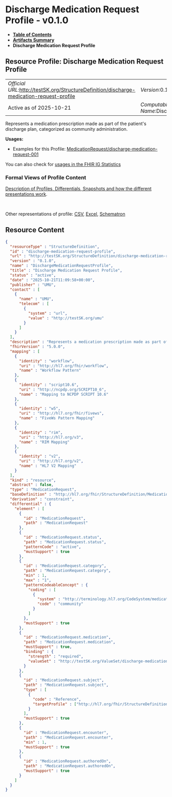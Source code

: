 # Discharge Medication Request Profile - v0.1.0

* [**Table of Contents**](toc.md)
* [**Artifacts Summary**](artifacts.md)
* **Discharge Medication Request Profile**

## Resource Profile: Discharge Medication Request Profile 

| | |
| :--- | :--- |
| *Official URL*:http://testSK.org/StructureDefinition/discharge-medication-request-profile | *Version*:0.1.0 |
| Active as of 2025-10-21 | *Computable Name*:DischargeMedicationRequestProfile |

 
Represents a medication prescription made as part of the patient's discharge plan, categorized as community administration. 

**Usages:**

* Examples for this Profile: [MedicationRequest/discharge-medication-request-001](MedicationRequest-discharge-medication-request-001.md)

You can also check for [usages in the FHIR IG Statistics](https://packages2.fhir.org/xig/SKtestIG|current/StructureDefinition/discharge-medication-request-profile)

### Formal Views of Profile Content

 [Description of Profiles, Differentials, Snapshots and how the different presentations work](http://build.fhir.org/ig/FHIR/ig-guidance/readingIgs.html#structure-definitions). 

 

Other representations of profile: [CSV](StructureDefinition-discharge-medication-request-profile.csv), [Excel](StructureDefinition-discharge-medication-request-profile.xlsx), [Schematron](StructureDefinition-discharge-medication-request-profile.sch) 



## Resource Content

```json
{
  "resourceType" : "StructureDefinition",
  "id" : "discharge-medication-request-profile",
  "url" : "http://testSK.org/StructureDefinition/discharge-medication-request-profile",
  "version" : "0.1.0",
  "name" : "DischargeMedicationRequestProfile",
  "title" : "Discharge Medication Request Profile",
  "status" : "active",
  "date" : "2025-10-21T11:09:58+00:00",
  "publisher" : "UMU",
  "contact" : [
    {
      "name" : "UMU",
      "telecom" : [
        {
          "system" : "url",
          "value" : "http://testSK.org/umu"
        }
      ]
    }
  ],
  "description" : "Represents a medication prescription made as part of the patient's discharge plan, categorized as community administration.",
  "fhirVersion" : "5.0.0",
  "mapping" : [
    {
      "identity" : "workflow",
      "uri" : "http://hl7.org/fhir/workflow",
      "name" : "Workflow Pattern"
    },
    {
      "identity" : "script10.6",
      "uri" : "http://ncpdp.org/SCRIPT10_6",
      "name" : "Mapping to NCPDP SCRIPT 10.6"
    },
    {
      "identity" : "w5",
      "uri" : "http://hl7.org/fhir/fivews",
      "name" : "FiveWs Pattern Mapping"
    },
    {
      "identity" : "rim",
      "uri" : "http://hl7.org/v3",
      "name" : "RIM Mapping"
    },
    {
      "identity" : "v2",
      "uri" : "http://hl7.org/v2",
      "name" : "HL7 V2 Mapping"
    }
  ],
  "kind" : "resource",
  "abstract" : false,
  "type" : "MedicationRequest",
  "baseDefinition" : "http://hl7.org/fhir/StructureDefinition/MedicationRequest",
  "derivation" : "constraint",
  "differential" : {
    "element" : [
      {
        "id" : "MedicationRequest",
        "path" : "MedicationRequest"
      },
      {
        "id" : "MedicationRequest.status",
        "path" : "MedicationRequest.status",
        "patternCode" : "active",
        "mustSupport" : true
      },
      {
        "id" : "MedicationRequest.category",
        "path" : "MedicationRequest.category",
        "min" : 1,
        "max" : "1",
        "patternCodeableConcept" : {
          "coding" : [
            {
              "system" : "http://terminology.hl7.org/CodeSystem/medicationrequest-admin-location",
              "code" : "community"
            }
          ]
        },
        "mustSupport" : true
      },
      {
        "id" : "MedicationRequest.medication",
        "path" : "MedicationRequest.medication",
        "mustSupport" : true,
        "binding" : {
          "strength" : "required",
          "valueSet" : "http://testSK.org/ValueSet/discharge-medication-vs"
        }
      },
      {
        "id" : "MedicationRequest.subject",
        "path" : "MedicationRequest.subject",
        "type" : [
          {
            "code" : "Reference",
            "targetProfile" : ["http://hl7.org/fhir/StructureDefinition/Patient"]
          }
        ],
        "mustSupport" : true
      },
      {
        "id" : "MedicationRequest.encounter",
        "path" : "MedicationRequest.encounter",
        "min" : 1,
        "mustSupport" : true
      },
      {
        "id" : "MedicationRequest.authoredOn",
        "path" : "MedicationRequest.authoredOn",
        "mustSupport" : true
      }
    ]
  }
}

```
